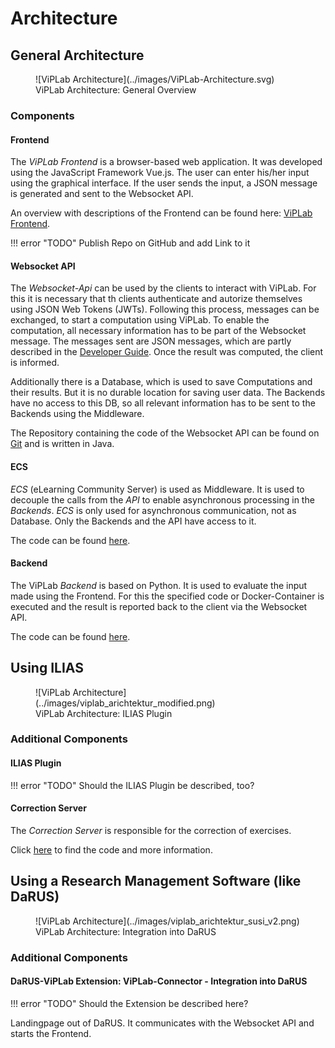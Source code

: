 # Architecture

## General Architecture

<figure markdown>
  ![ViPLab Architecture](../images/ViPLab-Architecture.svg)
  <figcaption>ViPLab Architecture: General Overview</figcaption>
</figure>

### Components

#### Frontend
The *ViPLab Frontend* is a browser-based web application. 
It was developed using the JavaScript Framework Vue.js. 
The user can enter his/her input using the graphical interface. 
If the user sends the input, a JSON message is generated and sent to the Websocket API.


An overview with descriptions of the Frontend can be found here: [ViPLab Frontend](../viplab-frontend/frontend.md).

!!! error "TODO"
    Publish Repo on GitHub and add Link to it

#### Websocket API

The *Websocket-Api* can be used by the clients to interact with ViPLab. 
For this it is necessary that th clients authenticate and autorize themselves using JSON Web Tokens (JWTs). 
Following this process, messages can be exchanged, to start a computation using ViPLab. 
To enable the computation, all necessary information has to be part of the Websocket message. 
The messages sent are JSON messages, which are partly described in the [Developer Guide](../viplab3.0/index.md). 
Once the result was computed, the client is informed. 

Additionally there is a Database, which is used to save Computations and their results. 
But it is no durable location for saving user data. 
The Backends have no access to this DB, so all relevant information has to be sent to the Backends using the Middleware. 

The Repository containing the code of the Websocket API can be found on [Git](https://github.com/VirtualProgrammingLab/viplab-websocket-api) and is written in Java. 

#### ECS

*ECS* (eLearning Community Server) is used as Middleware. 
It is used to decouple the calls from the *API* to enable asynchronous processing in the *Backends*. 
*ECS* is only used for asynchronous communication, not as Database. 
Only the Backends and the API have access to it. 

The code can be found [here](https://git.freeit.de/ecs4).

#### Backend

The ViPLab *Backend* is based on Python. 
It is used to evaluate the input made using the Frontend. 
For this the specified code or Docker-Container is executed and the result is reported back to the client via the Websocket API.

The code can be found [here](https://github.com/VirtualProgrammingLab/ViPLab-Backend).

## Using ILIAS

<figure markdown>
  ![ViPLab Architecture](../images/viplab_arichtektur_modified.png)
  <figcaption>ViPLab Architecture: ILIAS Plugin</figcaption>
</figure>

### Additional Components

#### ILIAS Plugin

!!! error "TODO"
    Should the ILIAS Plugin be described, too?

#### Correction Server
The *Correction Server* is responsible for the correction of exercises. 

Click [here](https://git.freeit.de/vipeval) to find the code and more information. 

## Using a Research Management Software (like DaRUS)

<figure markdown>
  ![ViPLab Architecture](../images/viplab_arichtektur_susi_v2.png)
  <figcaption>ViPLab Architecture: Integration into DaRUS</figcaption>
</figure>

### Additional Components

#### DaRUS-ViPLab Extension: ViPLab-Connector - Integration into DaRUS

!!! error "TODO"
    Should the Extension be described here?

Landingpage out of DaRUS. 
It communicates with the Websocket API and starts the Frontend.
